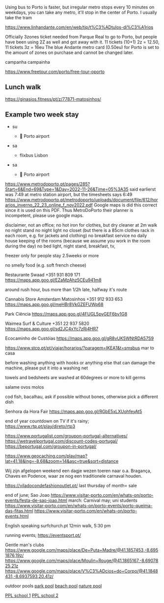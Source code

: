 <head>
<meta name="robots" content="noindex, noimageindex, nofollow">
</head>



Using bus to Porto is faster, but irregular
metro stops every 10 minutes on weekdays,
you can take any metro, it'll stop in the center of Porto.
I usually take the tram

https://www.linhandante.com/en/web/tip/t%C3%ADtulos-di%C3%A1rios

Officially 3zones ticket needed from Parque Real to go to Porto, but people have been using 2Z as well and got away with it.
11 tickets (10+1) 2z = 12.50, 11 tickets 3z = 16eu
The blue Andante metro card (0.50eu) for Porto is set to the amount of zones on purchase and cannot be changed later.

campanha campainha

https://www.freetour.com/porto/free-tour-oporto




## Lunch walk

https://ginasios.fitness/pt/z/77871-matosinhos/



## Example two week stay

- su
  - &#128748; Porto airport

- sa
  - flixbus Lisbon

- sa
  - &#128747; Porto airport

https://www.metrodoporto.pt/pages/285?Start=6&End=69&Type=1&Day=2022-11-26&Time=05%3A35
said earlierst was 7:49 at metro station airport,
but the timesheets says 6:49
https://www.metrodoporto.pt/metrodoporto/uploads/document/file/612/horarios_inverno_22_23_online_f_nov2022.pdf
Google maps is did this correct since it is used on this PDF.
Thus MetroDoPorto their planner is incompetent, please use google maps.

disclaimer, not an office;
no hot iron for clothes, but dry cleaner at 2m walk
no night stand
no night light
no closet (but there is a 85cm clothes rack in each room, e.g. for jackets and clothing)
no breakfast service
no daily house keeping of the rooms (because we assume you work in the room during the day)
no bed light, night stand, breakfast, tv,


freezer only for people stay 2.5weeks or more

no smelly food
(e.g. soft french cheese)

Restaurante Swaad
+351 931 809 171
https://maps.app.goo.gl/EZaMzAhz5CEu941m8


around rush hour, bus more than 1/2h late, halfway it's route

Cannabis Store Amsterdam Matosinhos
+351 912 933 653
https://maps.app.goo.gl/meHBr8VkGZEFUWp68

Park Ciência
https://maps.app.goo.gl/4FUGL5pvGEF6bv1G8

Waimea Surf & Culture
+351 22 937 5820
https://maps.app.goo.gl/sd2JC4xYc7zRj4HR7

Ecocaminho de Custóias
https://maps.app.goo.gl/gR8vUK5WNtRDA57S9


https://www.stcp.pt/pt/viajar/horarios/?paragem=IKEA1&t=smsbus
mar to casa

before washing anything with hooks or anything else that can damage the machine, please put it into a washing net

towels and bedsheets are washed at 60degrees or more to kill germs

salame
ovos molos

cod fish, bacalhau, ask if possible without bones, otherwise pick a different dish

Senhora da Hora Fair
https://maps.app.goo.gl/RGbE5xLXUohfeyAt5

end of year countdown on TV if it's rainy;
https://www.rtp.pt/play/direto/rtp3

https://www.portugalist.com/groupon-portugal-alternatives/
https://wetravelportugal.com/discount-codes-portugal/
https://beportugal.com/groupon-in-portugal/

https://www.geocaching.com/play/map?lat=41.18&lng=-8.68&zoom=14&asc=true&sort=distance

Wij zijn afgelopen weekend een dagje wezen toeren naar o.a. Bragança, Chaves en Podence, waar ze nog een traditionele carnaval houden. 

https://viladocondefashionoutlet.pt/
last thursday of month= sale

end of june; Sao Joao https://www.visitar-porto.com/en/whats-on/porto-events/festa-de-sao-joao.html
march: Carnival
may; uni students https://www.visitar-porto.com/en/whats-on/porto-events/porto-queima-das-fitas.html
https://www.visitar-porto.com/en/whats-on/porto-events.html

English speaking surfchurch.pt
12min walk, 5:30 pm

running events;
https://eventsport.pt/


Gentle man's clubs
https://www.google.com/maps/place/De+Puta+Madre/@41.1857453,-8.6951876,19z/
https://www.google.com/maps/place/Moulin+Rouge/@41.1865167,-8.6907825,21z
https://www.google.com/maps/place/V%C3%ADcios+do+Corpo/@41.1848431,-8.6937593,20.41z/

outdoor pools
[park pool](https://www.google.com/maps/place/Piscina+da+Quinta+da+Concei%C3%A7%C3%A3o/@41.1968578,-8.687227,18z)
[beach pool](https://www.google.com/maps/place/Piscina+das+Mar%C3%A9s/@41.1928941,-8.7033023,16.41z)
[nature pool](https://www.google.com/maps/place/Cascata+do+Pincho/@41.7970735,-8.7538855,15z)

[PPL school 1](https://aecporto.com/actividades/cursos-de-piloto/curso-de-piloto-privado-avioes.html)
[PPL school 2](https://www.aeroclubeaveiro.com/Piloto-Privado-Avi%E3o.php)
